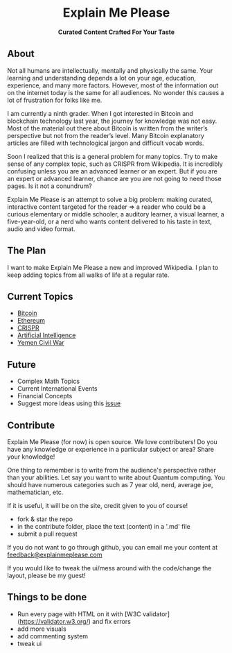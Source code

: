 <p align="center"><h1 align="center">Explain Me Please</h1></p>
<p align="center"><b>Curated Content Crafted For Your Taste</b>

## About

Not all humans are intellectually, mentally and physically the same. Your learning and understanding depends a lot on your age,
education, experience, and many more factors. However, most of the information out on the internet today is the same for all audiences.
No wonder this causes a lot of frustration for folks like me.

I am currently a ninth grader. When I got interested in Bitcoin and blockchain technology last year, the journey for knowledge was not easy.
Most of the material out there about Bitcoin is written from the writer’s perspective but not from the reader’s level.
Many Bitcoin explanatory articles are filled with technological jargon and difficult vocab words.

Soon I realized that this is a general problem for many topics. Try to make sense of any complex topic,
such as CRISPR from Wikipedia. It is incredibly confusing unless you are an advanced learner or an expert.
But if you are an expert or advanced learner, chance are you are not going to need those pages. Is it not a conundrum?

Explain Me Please is an attempt to solve a big problem: making curated, interactive content targeted for the reader
=> a reader who could be a curious elementary or middle schooler, a auditory learner, a visual learner, a five-year-old,
or a nerd who wants content delivered to his taste in text, audio and video format.

## The Plan

I want to make Explain Me Please a new and improved Wikipedia. I plan to keep adding topics from all walks of life at a regular
rate. 


## Current Topics

- [Bitcoin](http://explainmeplease.com/resources?q=Bitcoin)
- [Ethereum](http://explainmeplease.com/resources?q=Ethereum)
- [CRISPR](http://explainmeplease.com/resources?q=CRISPR)
- [Artificial Intelligence](http://explainmeplease.com/resources?q=AI)
- [Yemen Civil War](http://explainmeplease.com/resources?q=Yemen)

## Future

- Complex Math Topics
- Current International Events
- Financial Concepts
- Suggest more ideas using this [issue](https://github.com/faatehim/xplain/issues/2)

## Contribute 

Explain Me Please (for now) is open source. We love contributers! Do you have any knowledge or experience in a particular subject or area?
Share your knowledge! 

One thing to remember is to write from the audience's perspective rather than your abilities. Let say you want to write about Quantum computing.
You should have numerous categories such as 7 year old, nerd, average joe, mathematician, etc.

If it is useful, it will be on the site, credit given to you of course!

- fork & star the repo
- in the contribute folder, place the text (content) in a '.md' file 
- submit a pull request

If you do not want to go through github, you can email me your content at feedback@explainmeplease.com

If you would like to tweak the ui/mess around with the code/change the layout, please be my guest!


## Things to be done

- Run every page with HTML on it with [W3C validator] (https://validator.w3.org/) and fix errors
- add more visuals
- add commenting system
- tweak ui


